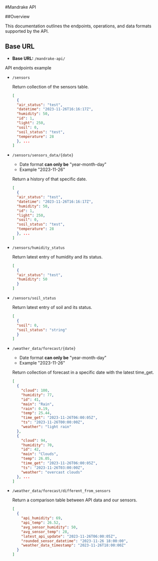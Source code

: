 #Mandrake API 

##Overview

This documentation outlines the endpoints, operations, and data formats supported by the API.

## Base URL

- **Base URL:** `/mandrake-api/`

API endpoints example

- `/sensors`
  
  Return collection of the sensors table.
    ```json
    [
      {
      "air_status": "test",
      "datetime": "2023-11-26T16:16:17Z",
      "humidity": 50,
      "id": 1,
      "light": 250,
      "soil": 0,
      "soil_status": "test",
      "temperature": 28
      }, ...
    ]
    ```
  
- `/sensors/sensors_data/{date}`
  * Date format **can only be** "year-month-day"
  * Example "2023-11-26"
  
  Return a history of that specific date.
    ```json
    [
      {
      "air_status": "test",
      "datetime": "2023-11-26T16:16:17Z",
      "humidity": 50,
      "id": 1,
      "light": 250,
      "soil": 0,
      "soil_status": "test",
      "temperature": 28
      }, ...
    ]
    ```
  
- `/sensors/humidity_status`

  Return latest entry of humidity and its status.

  ```json
  [
    {
    "air_status": "test",
    "humidity": 50
    }
  ]
  ```
  
- `/sensors/soil_status`

  Return latest entry of soil and its status.

  ```json
  [
    {
    "soil": 0,
    "soil_status": "string"
    }
  ]
  ```
  
- `/weather_data/forecast/{date}`
  * Date format **can only be** "year-month-day"
  * Example "2023-11-26"

  Return collection of forecast in a specific date with the latest time_get.

  ```json
  [
    {
      "cloud": 100,
      "humidity": 77,
      "id": 41,
      "main": "Rain",
      "rain": 0.19,
      "temp": 25.44,
      "time_get": "2023-11-26T06:00:05Z",
      "ts": "2023-11-26T00:00:00Z",
      "weather": "light rain"
    },
    {
      "cloud": 94,
      "humidity": 70,
      "id": 42,
      "main": "Clouds",
      "temp": 26.05,
      "time_get": "2023-11-26T06:00:05Z",
      "ts": "2023-11-26T03:00:00Z",
      "weather": "overcast clouds"
    }, ...
  ]
  ```
  
- `/weather_data/forecast/different_from_sensors`

  Return a comparison table between API data and our sensors.

  ```json
  [
    {
      "api_humidity": 69,
      "api_temp": 26.52,
      "avg_sensor_humidity": 50,
      "avg_sensor_temp": 28,
      "latest_api_update": "2023-11-26T06:00:05Z",
      "rounded_sensor_datetime": "2023-11-26 18:00:00",
      "weather_data_timestamp": "2023-11-26T18:00:00Z"
    }
  ]
  ```
  

